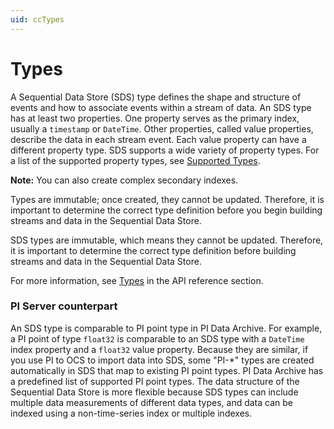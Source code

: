 ```yaml
---
uid: ccTypes
---
```


# Types

A Sequential Data Store (SDS) type defines the shape and structure of events and how to associate events within a stream of data. An SDS type has at least two properties. One property serves as the primary index, usually a `timestamp` or `DateTime`. Other properties, called value properties, describe the data in each stream event. Each value property can have a different property type. SDS supports a wide variety of property types. For a list of the supported property types, see [Supported Types](xref:sdsTypes#sdstypecode).

**Note:** You can also create complex secondary indexes. 

Types are immutable; once created, they cannot be updated. Therefore, it is important to determine the correct type definition before you begin building streams and data in the Sequential Data Store.

SDS types are immutable, which means they cannot be updated. Therefore, it is important to determine the correct type definition before building streams and data in the Sequential Data Store. 

For more information, see [Types](xref:sdsTypes) in the API reference section.

### <a name="types-pi-server"></a>PI Server counterpart

An SDS type is comparable to PI point type in PI Data Archive. For example, a PI point of type `float32` is comparable to an SDS type with a `DateTime` index property and a `float32` value property. Because they are similar, if you use PI to OCS to import data into SDS, some "PI-\*" types are created automatically in SDS that map to existing PI point types. PI Data Archive has a predefined list of supported PI point types. The data structure of the Sequential Data Store is more flexible because SDS types can include multiple data measurements of different data types, and data can be indexed using a non-time-series index or multiple indexes.
